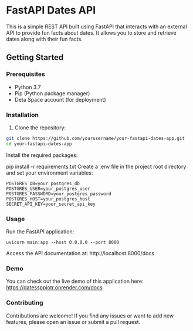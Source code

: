 # FastAPI Dates API

This is a simple REST API built using FastAPI that interacts with an external API to provide fun facts about dates. It allows you to store and retrieve dates along with their fun facts.

## Getting Started

### Prerequisites

- Python 3.7
- Pip (Python package manager)
- Deta Space account (for deployment)

### Installation

1. Clone the repository:

```bash
git clone https://github.com/yourusername/your-fastapi-dates-app.git
cd your-fastapi-dates-app
```
Install the required packages:

pip install -r requirements.txt
Create a .env file in the project root directory and set your environment variables:

```dotenv
POSTGRES_DB=your_postgres_db
POSTGRES_USER=your_postgres_user
POSTGRES_PASSWORD=your_postgres_password
POSTGRES_HOST=your_postgres_host
SECRET_API_KEY=your_secret_api_key
```

### Usage
Run the FastAPI application:

```
uvicorn main:app --host 0.0.0.0 --port 8000
```
Access the API documentation at: http://localhost:8000/docs

### Demo
You can check out the live demo of this application here: https://datessppiotr.onrender.com/docs

### Contributing
Contributions are welcome! If you find any issues or want to add new features, please open an issue or submit a pull request.